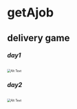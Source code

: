 # getAjob
## delivery game 

##### day1

<img src="./resource/peek.gif" alt="Alt Text" style="zoom: 50%;" />

##### day2

<img src="./resource/day2.gif" alt="Alt Text" style="zoom: 50%;" />
